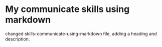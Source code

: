 # My communicate skills using markdown
changed skills-communicate-using-markdown file, adding a heading and description.
